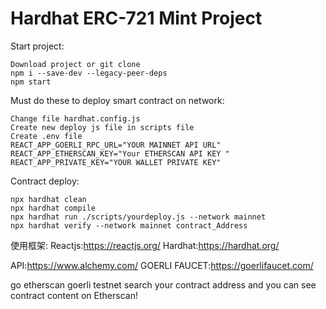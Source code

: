 # Hardhat ERC-721 Mint Project

Start project:

```shell
Download project or git clone
npm i --save-dev --legacy-peer-deps
npm start
```


Must do these to deploy smart contract on network:

```shell
Change file hardhat.config.js
Create new deploy js file in scripts file
Create .env file
REACT_APP_GOERLI_RPC_URL="YOUR MAINNET API URL"
REACT_APP_ETHERSCAN_KEY="Your ETHERSCAN API KEY "
REACT_APP_PRIVATE_KEY="YOUR WALLET PRIVATE KEY"
```

Contract deploy:
```shell
npx hardhat clean
npx hardhat compile
npx hardhat run ./scripts/yourdeploy.js --network mainnet
npx hardhat verify --network mainnet contract_Address
```
使用框架:
Reactjs:https://reactjs.org/
Hardhat:https://hardhat.org/

API:https://www.alchemy.com/
GOERLI FAUCET:https://goerlifaucet.com/

go etherscan goerli testnet search your contract address and you can see contract content on Etherscan!
